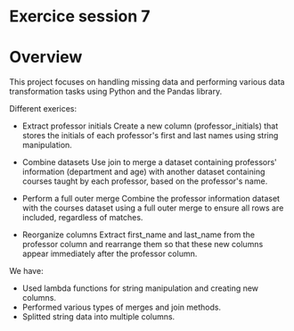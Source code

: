 # Exercice session 7

# Overview

This project focuses on handling missing data and performing various data transformation tasks using Python and the Pandas library.

Different exerices: 

- Extract professor initials
Create a new column (professor_initials) that stores the initials of each professor's first and last names using string manipulation.

- Combine datasets
Use join to merge a dataset containing professors' information (department and age) with another dataset containing courses taught by each professor, based on the professor's name.

- Perform a full outer merge
Combine the professor information dataset with the courses dataset using a full outer merge to ensure all rows are included, regardless of matches.

- Reorganize columns
Extract first_name and last_name from the professor column and rearrange them so that these new columns appear immediately after the professor column.

We have:
- Used lambda functions for string manipulation and creating new columns.
- Performed various types of merges and join methods.
- Splitted string data into multiple columns.
